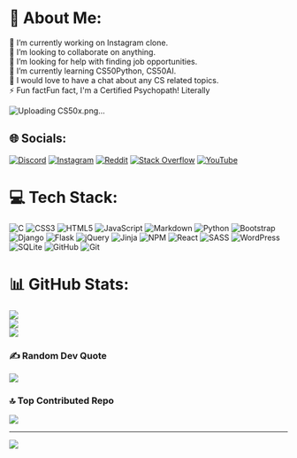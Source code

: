 # 💫 About Me:
🔭 I’m currently working on Instagram clone.<br>👯 I’m looking to collaborate on anything.<br>🤝 I’m looking for help with finding job opportunities.<br>🌱 I’m currently learning CS50Python, CS50AI.<br>💬 I would love to have a chat about any CS related topics.<br>⚡ Fun factFun fact, I'm a Certified Psychopath! Literally

![Uploading CS50x.png…]()

## 🌐 Socials:
[![Discord](https://img.shields.io/badge/Discord-%237289DA.svg?logo=discord&logoColor=white)](https://discord.gg/st4r6529) [![Instagram](https://img.shields.io/badge/Instagram-%23E4405F.svg?logo=Instagram&logoColor=white)](https://instagram.com/matin.makiabadi_) [![Reddit](https://img.shields.io/badge/Reddit-%23FF4500.svg?logo=Reddit&logoColor=white)](https://reddit.com/user/Matie_st4r) [![Stack Overflow](https://img.shields.io/badge/-Stackoverflow-FE7A16?logo=stack-overflow&logoColor=white)](https://stackoverflow.com/users/27469519) [![YouTube](https://img.shields.io/badge/YouTube-%23FF0000.svg?logo=YouTube&logoColor=white)](https://youtube.com/@S-t4r_Pupa) 

# 💻 Tech Stack:
![C](https://img.shields.io/badge/c-%2300599C.svg?style=for-the-badge&logo=c&logoColor=white) ![CSS3](https://img.shields.io/badge/css3-%231572B6.svg?style=for-the-badge&logo=css3&logoColor=white) ![HTML5](https://img.shields.io/badge/html5-%23E34F26.svg?style=for-the-badge&logo=html5&logoColor=white) ![JavaScript](https://img.shields.io/badge/javascript-%23323330.svg?style=for-the-badge&logo=javascript&logoColor=%23F7DF1E) ![Markdown](https://img.shields.io/badge/markdown-%23000000.svg?style=for-the-badge&logo=markdown&logoColor=white) ![Python](https://img.shields.io/badge/python-3670A0?style=for-the-badge&logo=python&logoColor=ffdd54) ![Bootstrap](https://img.shields.io/badge/bootstrap-%238511FA.svg?style=for-the-badge&logo=bootstrap&logoColor=white) ![Django](https://img.shields.io/badge/django-%23092E20.svg?style=for-the-badge&logo=django&logoColor=white) ![Flask](https://img.shields.io/badge/flask-%23000.svg?style=for-the-badge&logo=flask&logoColor=white) ![jQuery](https://img.shields.io/badge/jquery-%230769AD.svg?style=for-the-badge&logo=jquery&logoColor=white) ![Jinja](https://img.shields.io/badge/jinja-white.svg?style=for-the-badge&logo=jinja&logoColor=black) ![NPM](https://img.shields.io/badge/NPM-%23CB3837.svg?style=for-the-badge&logo=npm&logoColor=white) ![React](https://img.shields.io/badge/react-%2320232a.svg?style=for-the-badge&logo=react&logoColor=%2361DAFB) ![SASS](https://img.shields.io/badge/SASS-hotpink.svg?style=for-the-badge&logo=SASS&logoColor=white) ![WordPress](https://img.shields.io/badge/WordPress-%23117AC9.svg?style=for-the-badge&logo=WordPress&logoColor=white) ![SQLite](https://img.shields.io/badge/sqlite-%2307405e.svg?style=for-the-badge&logo=sqlite&logoColor=white) ![GitHub](https://img.shields.io/badge/github-%23121011.svg?style=for-the-badge&logo=github&logoColor=white) ![Git](https://img.shields.io/badge/git-%23F05033.svg?style=for-the-badge&logo=git&logoColor=white)
# 📊 GitHub Stats:
![](https://github-readme-stats.vercel.app/api?username=S-t4r&theme=dark&hide_border=false&include_all_commits=false&count_private=false)<br/>
![](https://github-readme-streak-stats.herokuapp.com/?user=S-t4r&theme=dark&hide_border=false)<br/>
![](https://github-readme-stats.vercel.app/api/top-langs/?username=S-t4r&theme=dark&hide_border=false&include_all_commits=false&count_private=false&layout=compact)

### ✍️ Random Dev Quote
![](https://quotes-github-readme.vercel.app/api?type=horizontal&theme=dark)

### 🔝 Top Contributed Repo
![](https://github-contributor-stats.vercel.app/api?username=S-t4r&limit=5&theme=dark&combine_all_yearly_contributions=true)

---
[![](https://visitcount.itsvg.in/api?id=S-t4r&icon=2&color=12)](https://visitcount.itsvg.in)

<!-- Proudly created with GPRM ( https://gprm.itsvg.in ) -->
